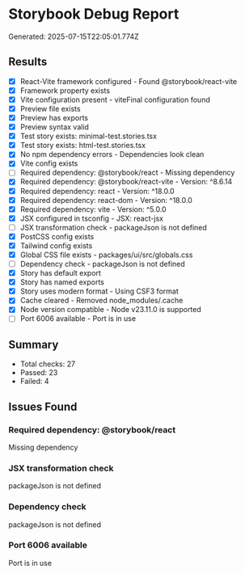 # Storybook Debug Report

Generated: 2025-07-15T22:05:01.774Z

## Results

- [x] React-Vite framework configured - Found @storybook/react-vite
- [x] Framework property exists
- [x] Vite configuration present - viteFinal configuration found
- [x] Preview file exists
- [x] Preview has exports
- [x] Preview syntax valid
- [x] Test story exists: minimal-test.stories.tsx
- [x] Test story exists: html-test.stories.tsx
- [x] No npm dependency errors - Dependencies look clean
- [x] Vite config exists
- [ ] Required dependency: @storybook/react - Missing dependency
- [x] Required dependency: @storybook/react-vite - Version: ^8.6.14
- [x] Required dependency: react - Version: ^18.0.0
- [x] Required dependency: react-dom - Version: ^18.0.0
- [x] Required dependency: vite - Version: ^5.0.0
- [x] JSX configured in tsconfig - JSX: react-jsx
- [ ] JSX transformation check - packageJson is not defined
- [x] PostCSS config exists
- [x] Tailwind config exists
- [x] Global CSS file exists - packages/ui/src/globals.css
- [ ] Dependency check - packageJson is not defined
- [x] Story has default export
- [x] Story has named exports
- [x] Story uses modern format - Using CSF3 format
- [x] Cache cleared - Removed node_modules/.cache
- [x] Node version compatible - Node v23.11.0 is supported
- [ ] Port 6006 available - Port is in use

## Summary

- Total checks: 27
- Passed: 23
- Failed: 4


## Issues Found

### Required dependency: @storybook/react
Missing dependency

### JSX transformation check
packageJson is not defined

### Dependency check
packageJson is not defined

### Port 6006 available
Port is in use

